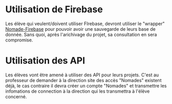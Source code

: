 # Utilisation de Firebase
Les élève qui veulent/doivent utiliser FIrebase, devront utiliser le "wrapper" [Nomade-Firebase](https://github.com/nomades-ateliers/nomades-ateliers/tree/master/packages/firebase) pour pouvoir avoir une sauvegarde de leurs base de donnée. Sans quoi, après l'arichivage du projet, sa consultation en sera compromise.


# Utilisation des API
Les élèves vont être amené à utiliser des API pour leurs projets. C'est au professeur de demander à la direction site des accès "Nomades" existent déjà, le cas contraire il devra créer un compte "Nomades" et transmettre les infomations de connection à la direction qui les transmettra à l'élève concerné.

